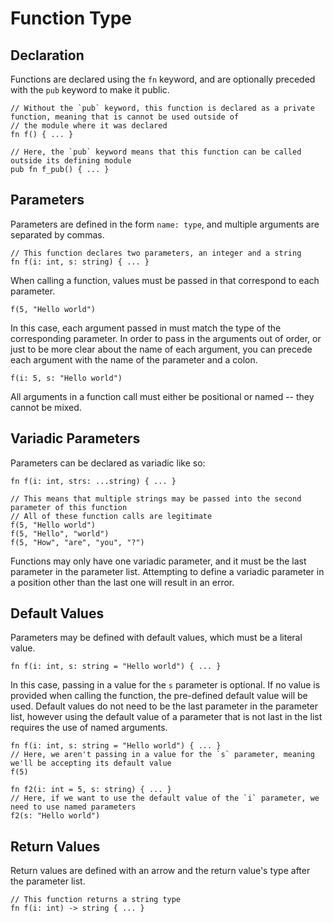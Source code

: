 # Function Type

## Declaration

Functions are declared using the `fn` keyword, and are optionally preceded with the `pub` keyword to make it public.
```
// Without the `pub` keyword, this function is declared as a private function, meaning that is cannot be used outside of
// the module where it was declared
fn f() { ... }

// Here, the `pub` keyword means that this function can be called outside its defining module
pub fn f_pub() { ... }
```

## Parameters

Parameters are defined in the form `name: type`, and multiple arguments are separated by commas.
```
// This function declares two parameters, an integer and a string
fn f(i: int, s: string) { ... }
```
When calling a function, values must be passed in that correspond to each parameter.
```
f(5, "Hello world")
```
In this case, each argument passed in must match the type of the corresponding parameter. In order to pass in the arguments
out of order, or just to be more clear about the name of each argument, you can precede each argument with the name of the
parameter and a colon.
```
f(i: 5, s: "Hello world")
```
All arguments in a function call must either be positional or named -- they cannot be mixed.

## Variadic Parameters

Parameters can be declared as variadic like so:
```
fn f(i: int, strs: ...string) { ... }

// This means that multiple strings may be passed into the second parameter of this function
// All of these function calls are legitimate
f(5, "Hello world")
f(5, "Hello", "world")
f(5, "How", "are", "you", "?")
```
Functions may only have one variadic parameter, and it must be the last parameter in the parameter list. Attempting to define
a variadic parameter in a position other than the last one will result in an error.

## Default Values

Parameters may be defined with default values, which must be a literal value.
```
fn f(i: int, s: string = "Hello world") { ... }
```
In this case, passing in a value for the `s` parameter is optional. If no value is provided when calling the function, the
pre-defined default value will be used. Default values do not need to be the last parameter in the parameter list, however
using the default value of a parameter that is not last in the list requires the use of named arguments.
```
fn f(i: int, s: string = "Hello world") { ... }
// Here, we aren't passing in a value for the `s` parameter, meaning we'll be accepting its default value
f(5)

fn f2(i: int = 5, s: string) { ... }
// Here, if we want to use the default value of the `i` parameter, we need to use named parameters
f2(s: "Hello world")
```

## Return Values

Return values are defined with an arrow and the return value's type after the parameter list.
```
// This function returns a string type
fn f(i: int) -> string { ... }
```